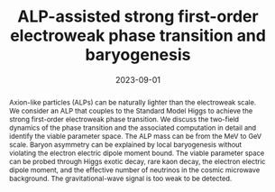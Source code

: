 ---
title: "ALP-assisted strong first-order electroweak phase transition and baryogenesis"
authors:
- Keisuke Harigaya
- admin
date: "2023-09-01"
doi: "10.1007/JHEP04(2024)108"

# Schedule page publish date (NOT publication's date).
publishDate: "2023-04-18"

# Publication type.
# Legend: 0 = Uncategorized; 1 = Conference paper; 2 = Journal article;
# 3 = Preprint / Working Paper; 4 = Report; 5 = Book; 6 = Book section;
# 7 = Thesis; 8 = Patent
# publication_types: ["3"]

# Publication name and optional abbreviated publication name.
publication: "Journal of High Energy Physics"
publication_short: "JHEP"

abstract:  Axion-like particles (ALPs) can be naturally lighter than the electroweak scale. We consider an ALP that couples to the Standard Model Higgs to achieve the strong first-order electroweak phase transition. We discuss the two-field dynamics of the phase transition and the associated computation in detail and identify the viable parameter space. The ALP mass can be from the MeV to GeV scale. Baryon asymmetry can be explained by local baryogenesis without violating the electron electric dipole moment bound. The viable parameter space can be probed through Higgs exotic decay, rare kaon decay, the electron electric dipole moment, and the effective number of neutrinos in the cosmic microwave background. The gravitational-wave signal is too weak to be detected.

# Summary. An optional shortened abstract.
summary: The coupling between an axion-like particle (ALP) and the Higgs boson can potentially enhance the electroweak phase transition to be strongly first order. Local electroweak baryogensis, which has been ruled out for the traditioanl Higgs operator, can be effective for the operator that couples the ALP with various anomalies. This paper investigates such a scenario with various ways to probe.

tags:
- electroweak phase transition
- chiral symmetry breaking
- axion-like particle
- baryogenesis
- local baryogenesis
- EDM
- atomic EDM
- kaon decay
- scalar extension
- electroweak baryogenesis
featured: true

links:
- name: arXiv
  url: https://arxiv.org/abs/2309.00587
url_pdf: https://arxiv.org/pdf/2309.00587.pdf
# url_code: 'https://github.com/wowchemy/wowchemy-hugo-themes'
# url_dataset: '#'
# url_poster: '#'
# url_project: ''
# url_slides: ''
# url_source: ''
# url_video: '#'

# Featured image
# To use, add an image named `featured.jpg/png` to your page's folder. 
image:
  # caption: 'Image credit: [**Unsplash**](https://unsplash.com/photos/s9CC2SKySJM)'
  focal_point: ""
  preview_only: true

# Associated Projects (optional).
#   Associate this publication with one or more of your projects.
#   Simply enter your project's folder or file name without extension.
#   E.g. `internal-project` references `content/project/internal-project/index.md`.
#   Otherwise, set `projects: []`.
projects:
- EWBG

share: false
# Slides (optional).
#   Associate this publication with Markdown slides.
#   Simply enter your slide deck's filename without extension.
#   E.g. `slides: "example"` references `content/slides/example/index.md`.
#   Otherwise, set `slides: ""`.
# slides: example
---